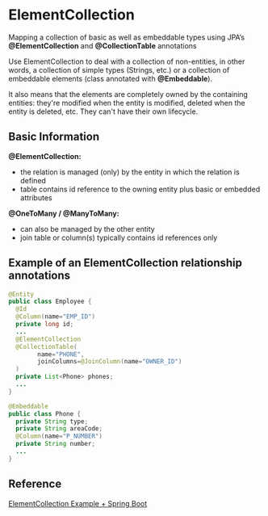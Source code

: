 
# ElementCollection

Mapping a collection of basic as well as embeddable types using JPA’s **@ElementCollection** and **@CollectionTable** annotations

Use ElementCollection to deal with a collection of non-entities, in other words, a collection of simple types (Strings, etc.) or a collection of embeddable elements (class annotated with **@Embeddable**).

It also means that the elements are completely owned by the containing entities: they're modified when the entity is modified, deleted when the entity is deleted, etc. They can't have their own lifecycle.

## Basic Information
**@ElementCollection:**
* the relation is managed (only) by the entity in which the relation is defined
* table contains id reference to the owning entity plus basic or embedded attributes

**@OneToMany / @ManyToMany:**
* can also be managed by the other entity
* join table or column(s) typically contains id references only

## Example of an ElementCollection relationship annotations

```java
@Entity
public class Employee {
  @Id
  @Column(name="EMP_ID")
  private long id;
  ...
  @ElementCollection
  @CollectionTable(
        name="PHONE",
        joinColumns=@JoinColumn(name="OWNER_ID")
  )
  private List<Phone> phones;
  ...
} 
```

```java
@Embeddable
public class Phone {
  private String type;
  private String areaCode;
  @Column(name="P_NUMBER")
  private String number;
  ...
}
```



## Reference 
[ElementCollection Example + Spring Boot](https://www.callicoder.com/hibernate-spring-boot-jpa-element-collection-demo/)
